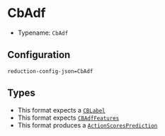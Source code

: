 # CbAdf

- Typename: `CbAdf`

## Configuration

`reduction-config-json=CbAdf`

## Types

- This format expects a [`CBLabel`](https://docs.rs/reductionml-core/0.0.1/reductionml_core/types/struct.CBLabel.html)
- This format expects [`CBAdfFeatures`](https://docs.rs/reductionml-core/0.0.1/reductionml_core/sparse_namespaced_features/struct.CBAdfFeatures.html)
- This format produces a [`ActionScoresPrediction`](https://docs.rs/reductionml-core/0.0.1/reductionml_core/types/struct.ActionScoresPrediction.html)